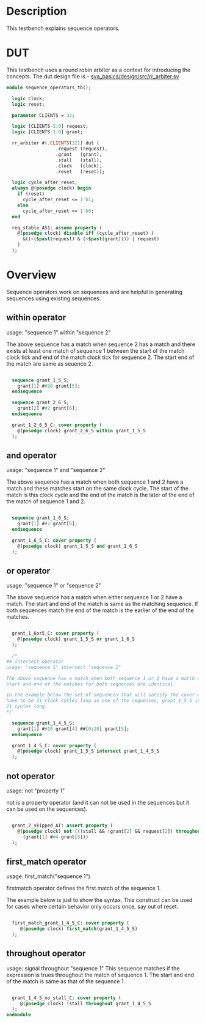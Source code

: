 # Description
This testbench explains sequence operators.

# DUT
This testbench uses a round robin arbiter as a context for introducing the
concepts. The dut design file is -
[sva_basics/design/src/rr_arbiter.sv](https://github.com/openformal/sva_basics/blob/master/design/docs/rr_arbiter.md)
```sv
module sequence_operators_tb();

  logic clock;
  logic reset;

  parameter CLIENTS = 32;

  logic [CLIENTS-1:0] request;
  logic [CLIENTS-1:0] grant;

  rr_arbiter #(.CLIENTS(32)) dut (
                  .request (request),
                  .grant   (grant),
                  .stall   (stall),
                  .clock   (clock),
                  .reset   (reset));

  logic cycle_after_reset;
  always @(posedge clock) begin
    if (reset)
      cycle_after_reset <= 1'b1;
    else
      cycle_after_reset <= 1'b0;
  end

  req_stable_AS1: assume property (
    @(posedge clock) disable iff (cycle_after_reset) (
      &((~($past(request) & (~$past(grant)))) | request)
    )
  );

```
# Overview
Sequence operators work on sequences and are helpful in generating
sequences using existing sequences.

## within operator
usage: "sequence 1" within "sequence 2"

The above sequence has a match when sequence 2 has a match and there exists
at least one match of sequence 1 between the start of the match clock tick
and end of the match clock tick for sequence 2. The start end of the match
are same as seuence 2.
```sv

  sequence grant_1_5_S;
    grant[1] ##20 grant[5];
  endsequence

  sequence grant_2_6_S;
    grant[2] ##2 grant[6];
  endsequence

  grant_1_2_6_5_C: cover property (
    @(posedge clock) grant_2_6_S within grant_1_5_S
  );

```
## and operator
usage: "sequence 1" and "sequence 2"

The above sequence has a match when both sequence 1 and 2 have a match and these
matches start on the same clock cycle. The start of the match is this clock
cycle and the end of the match is the later of the end of the match of
sequence 1 and 2.
```sv

  sequence grant_1_6_S;
    grant[1] ##2 grant[6];
  endsequence

  grant_1_6_5_C: cover property (
    @(posedge clock) grant_1_5_S and grant_1_6_S
  );

```
## or operator
usage: "sequence 1" or "sequence 2"

The above sequence has a match when either sequence 1 or 2 have a match.
The start and end of the match is same as the matching sequence. If both
sequences match the end of the match is the earlier of the end of the matches.
```sv

  grant_1_6or5_C: cover property (
    @(posedge clock) grant_1_5_S or grant_1_6_S
  );

  /*
## intersect operator
usage: "sequence 1" intersect "sequence 2"

The above sequence has a match when both sequence 1 or 2 have a match and the
start and end of the matches for both sequences are identical.

In the example below the set of sequences that will satisfy the cover will
have to be 21 clock cycles long as one of the sequences, grant_1_5_S is
21 cycles long.
*/

  sequence grant_1_4_5_S;
    grant[1] ##10 grant[4] ##[0:20] grant[5];
  endsequence

  grant_1_4_5_C: cover property (
    @(posedge clock) grant_1_5_S intersect grant_1_4_5_S
  );

```
## not operator
usage: not "property 1"

not is a property operator (and it can not be used in the sequences but
it can be used on the sequences).
```sv

  grant_2_skipped_AT: assert property (
    @(posedge clock) not ((!stall && !grant[2] && request[2]) throughout
      (grant[1] ##4 grant[5]))
  );

```
## first_match operator
usage: first_match("sequence 1")

firstmatch operator defines the first match of the sequence 1.

The example below is just to show the syntax. This construct can be used
for cases where certain behavior only occurs once, say out of reset.
```sv

  first_match_grant_1_4_5_C: cover property (
     @(posedge clock) first_match(grant_1_4_5_S)
  );

```
## throughout operator
usage: signal throughout "sequence 1"
This sequence matches if the expression is trues throughout the match
of sequence 1. The start and end of the match is same as that of the
sequence 1.
```sv

  grant_1_4_5_no_stall_C: cover property (
     @(posedge clock) !stall throughout grant_1_4_5_S
  );
endmodule
```
